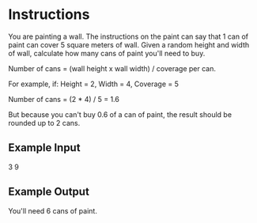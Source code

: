 # Instructions

You are painting a wall. The instructions on the paint can say that 1 can of paint can cover 5 square meters of wall. 
Given a random height and width of wall, calculate how many cans of paint you'll need to buy.

Number of cans = (wall height x wall width) / coverage per can.

For example, if:
Height = 2, Width = 4, Coverage = 5

Number of cans = (2 * 4) / 5 = 1.6

But because you can't buy 0.6 of a can of paint, the result should be rounded up to 2 cans.


## Example Input
3
9
## Example Output
You'll need 6 cans of paint.
